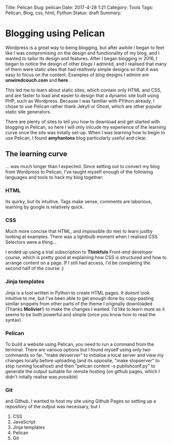 Title: Pelican
Slug: pelican
Date: 2017-4-28 1:21
Category: Tools
Tags: Pelican, Blog, css, html, Python
Status: draft
Summary:



# Blogging using Pelican

Wordpress is a great way to being blogging, but after awhile I began to feel like I was compromising on the design and functionality of my blog, and I wanted to tailor its design and features. After I began blogging in 2016, I began to notice the design of other blogs I admired, and I realised that many of them were static sites that had realtively simple designs so that it was easy to focus on the content. Examples of blog designs I admire are **unwiredcouch.com** and **here** .

This led me to learn about static sites, which contain only HTML and CSS, and are faster to load and easier to design that a dynamic site built using PHP, such as Wordpress. Because I was familiar with PYthon already, I chose to use Pelican rather thank Jekyll or Ghost, which are other popular static site generators.

There are plenty of sites to tell you how to download and get started with blogging in Pelican, so here I will only inlcude my experience of the learning curve once the site was initally set-up. When I was learning how to begin to use Pelican, I found **amyhanlons** blog particularly useful and clear.

## The learning curve

… was much longer than I expected. Since setting out to convert my blog from Wordpress to Pelican, I've taught myself enough of the following languages and tools to hack my blog together:

### HTML

Its quirky, but its intuitive. Tags make sense, comments are laborious, learning by google is relatively quick.

### CSS

Much more concise that HTML, and impossible (to me) to learn justby looking at examples. There was a lightbulb moment when I realised CSS Selectors were a thing...

I ended up using a trial subscription to **Thinkfuls** Front-end developer course, which is pretty good at explaining how CSS is structured and how to arrange content on a page. If I still had access, I'd be completing the second half of the course :)

### Jinja templates

Jinja is a tool written in Python to create HTML pages. It doesnt look intuitive to me, but I've been able to get enough done by copy-pasting similar snippets from other parts of the theme I originally downloaded (Thanks **Molivier**!) to make the changes I wanted. I'd like to learn more as it seems to be both powerful and simple (once you know how to read the syntax)

### Pelican

To build a website using Pelican, you need to run a command from the terminal. There are various options but I found myself using only two commands so far. "make devserver" to initialise a local server and view my changes locally before uploading (and its opposite, "make stopserver" to stop running localhost) and then "pelican content -s publishconf.py" to generate the output suitable for remote hosting (on github pages, which I didn't initally realise was possible)

### Git

and Github. I wanted to host my site using Github Pages so setting up a repository of the output was necessary, but I



1.  CSS
2.  JavaScript
3.  Jinja templates
4.  Pelican
5.  Git



